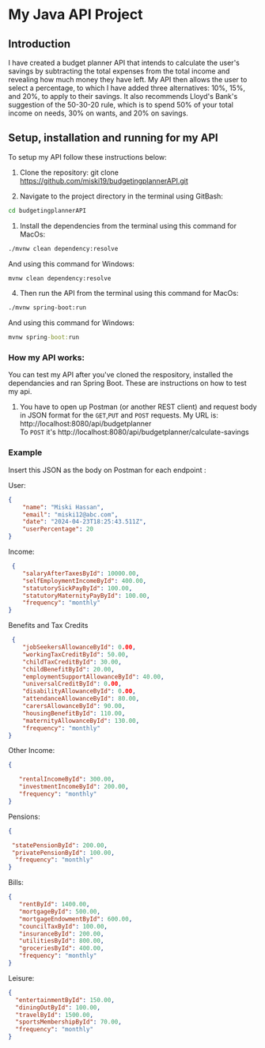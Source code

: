 # **My Java API Project**

## **Introduction**
I have created a budget planner API that intends to calculate the user's savings by subtracting the total expenses from the total income and revealing how much money they have left. My API then allows the user to select a percentage, to which I have added three alternatives: 10%, 15%, and 20%, to apply to their savings. It also recommends Lloyd's Bank's suggestion of the 50-30-20 rule, which is to spend 50% of your total income on needs, 30% on wants, and 20% on savings.


## Setup, installation and running for my API
To setup my API follow these instructions below:
1. Clone the repository: git clone https://github.com/miski19/budgetingplannerAPI.git

1. Navigate to the project directory in the terminal using GitBash: 
```sh
cd budgetingplannerAPI
```
1. Install the dependencies from the terminal using this command for MacOs:

```sh
./mvnw clean dependency:resolve
```
And using this command for Windows:
```cmd
mvnw clean dependency:resolve
```
4. Then run the API from the terminal using this command for MacOs:
```sh
./mvnw spring-boot:run
```
And using this command for Windows: 
```cmd
mvnw spring-boot:run
```
### **How my API works:**
You can test my API after you've cloned the respository, installed the dependancies and ran Spring Boot. These are instructions on how to test my api.
1. You have to open up Postman (or another REST client) and request body in JSON format for the `GET`,`PUT` and `POST` requests. 
My URL is: http://localhost:8080/api/budgetplanner                                              
To `POST` it's http://localhost:8080/api/budgetplanner/calculate-savings 

### Example
Insert this JSON as the body on Postman for each endpoint : 

User:
```json
{
    "name": "Miski Hassan",
    "email": "miski12@abc.com",
    "date": "2024-04-23T18:25:43.511Z",
    "userPercentage": 20
}
```
Income: 

```json
 {
    "salaryAfterTaxesById": 10000.00,
    "selfEmploymentIncomeById": 400.00,
    "statutorySickPayById": 100.00,
    "statutoryMaternityPayById": 100.00,
    "frequency": "monthly"
}
```
Benefits and Tax Credits
```JSON 
 {
    "jobSeekersAllowanceById": 0.00,
    "workingTaxCreditById": 50.00,
    "childTaxCreditById": 30.00,
    "childBenefitById": 20.00,
    "employmentSupportAllowanceById": 40.00,
    "universalCreditById": 0.00,
    "disabilityAllowanceById": 0.00,
    "attendanceAllowanceById": 80.00,
    "carersAllowanceById": 90.00,
    "housingBenefitById": 110.00,
    "maternityAllowanceById": 130.00,
    "frequency": "monthly"
}
 ```
 Other Income:
```JSON 
{

   "rentalIncomeById": 300.00,
   "investmentIncomeById": 200.00,
   "frequency": "monthly"
}
```  
Pensions:
```JSON 
{

 "statePensionById": 200.00,
 "privatePensionById": 100.00,
  "frequency": "monthly"
}
 ```   

Bills:
```JSON 
{
   "rentById": 1400.00,
   "mortgageById": 500.00,
   "mortgageEndowmentById": 600.00,
   "councilTaxById": 100.00,
   "insuranceById": 200.00,
   "utilitiesById": 800.00,
   "groceriesById": 400.00,
   "frequency": "monthly" 
}
 ```

Leisure:
```JSON 
{
  "entertainmentById": 150.00,
  "diningOutById": 100.00,
  "travelById": 1500.00,
  "sportsMembershipById": 70.00,
  "frequency": "monthly"  
}

```
   








    
    






